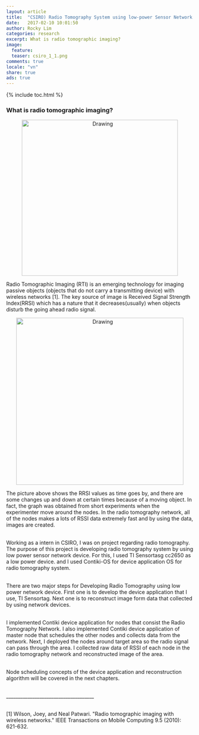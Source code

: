 ```yaml
---
layout: article
title:  "CSIRO) Radio Tomography System using low-power Sensor Network Device (1)"
date:   2017-02-10 10:01:50
author: Rocky Lim
categories: research
excerpt: What is radio tomographic imaging?
image:
  feature:
  teaser: csiro_1_1.png
comments: true
locale: "vn"
share: true
ads: true
---
```


{% include toc.html %}

### What is radio tomographic imaging?

<p style="text-align: center;">
	<img src="{{ site.url }}/images/csiro_1_1.png" alt="Drawing" style="width: 420px;"/>
</p>

Radio Tomographic Imaging (RTI) is an emerging technology for imaging passive objects (objects that do not carry a transmitting device) with wireless networks [1]. The key source of image is Received Signal Strength Index(RRSI) which has a nature that it decreases(usually) when objects disturb the going ahead radio signal.

<p style="text-align: center;">
	<img src="{{ site.url }}/images/csiro_1_2.png" alt="Drawing" style="width: 450px;"/>
</p>

The picture above shows the RRSI values as time goes by, and there are some changes up and down at certain times because of a moving object. In fact, the graph was obtained from short experiments when the experimenter move around the nodes. In the radio tomography network, all of the nodes makes a lots of RSSI data extremely fast and by using the data, images are created.<br /><br />
 
Working as a intern in CSIRO, I was on project regarding radio tomography. The purpose of this project is developing radio tomography system by using low power sensor network device. For this, I used TI Sensortasg cc2650 as a low power device. and I used Contiki-OS for device application OS for radio tomography system.<br /><br />

There are two major steps for Developing Radio Tomography using low power network device. First one is to develop the device application that I use, TI Sensortag. Next one is to reconstruct image form data that collected by using network devices.<br /><br />
 
I implemented Contiki device application for nodes that consist the Radio Tomography Network. I also implemented Contiki device application of master node that schedules the other nodes and collects data from the network. Next, I deployed the nodes around target area so the radio signal can pass through the area. I collected raw data of RSSI of each node in the radio tomography network and reconstructed image of the area.<br /><br />
 
Node scheduling concepts of the device application and reconstruction algorithm will be covered in the next chapters. <br /><br />

_____________________________________<br /><br />


[1] Wilson, Joey, and Neal Patwari. "Radio tomographic imaging with wireless networks." IEEE Transactions on Mobile Computing 9.5 (2010): 621-632.